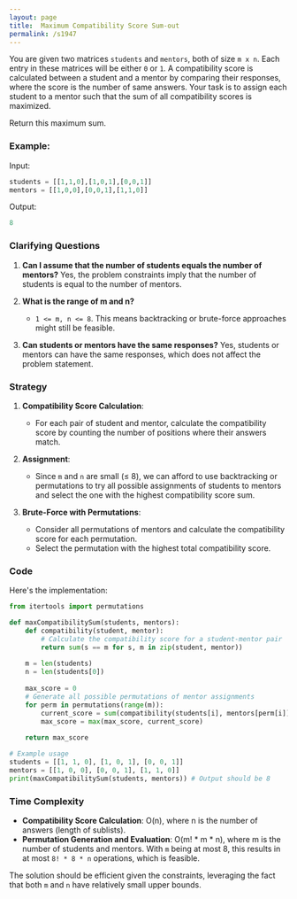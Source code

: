 ```yaml
---
layout: page
title:  Maximum Compatibility Score Sum-out
permalink: /s1947
---
```


You are given two matrices `students` and `mentors`, both of size `m x n`. Each entry in these matrices will be either `0` or `1`. A compatibility score is calculated between a student and a mentor by comparing their responses, where the score is the number of same answers. Your task is to assign each student to a mentor such that the sum of all compatibility scores is maximized.

Return this maximum sum.

### Example:
Input:
```python
students = [[1,1,0],[1,0,1],[0,0,1]]
mentors = [[1,0,0],[0,0,1],[1,1,0]]
```

Output:
```python
8
```

### Clarifying Questions
1. **Can I assume that the number of students equals the number of mentors?**
   Yes, the problem constraints imply that the number of students is equal to the number of mentors.

2. **What is the range of m and n?**
   - `1 <= m, n <= 8`. This means backtracking or brute-force approaches might still be feasible.

3. **Can students or mentors have the same responses?**
   Yes, students or mentors can have the same responses, which does not affect the problem statement.

### Strategy

1. **Compatibility Score Calculation**:
   - For each pair of student and mentor, calculate the compatibility score by counting the number of positions where their answers match.

2. **Assignment**:
   - Since `m` and `n` are small (≤ 8), we can afford to use backtracking or permutations to try all possible assignments of students to mentors and select the one with the highest compatibility score sum.

3. **Brute-Force with Permutations**:
   - Consider all permutations of mentors and calculate the compatibility score for each permutation.
   - Select the permutation with the highest total compatibility score.

### Code
Here's the implementation:

```python
from itertools import permutations

def maxCompatibilitySum(students, mentors):
    def compatibility(student, mentor):
        # Calculate the compatibility score for a student-mentor pair
        return sum(s == m for s, m in zip(student, mentor))
    
    m = len(students)
    n = len(students[0])
    
    max_score = 0
    # Generate all possible permutations of mentor assignments
    for perm in permutations(range(m)):
        current_score = sum(compatibility(students[i], mentors[perm[i]]) for i in range(m))
        max_score = max(max_score, current_score)
    
    return max_score

# Example usage
students = [[1, 1, 0], [1, 0, 1], [0, 0, 1]]
mentors = [[1, 0, 0], [0, 0, 1], [1, 1, 0]]
print(maxCompatibilitySum(students, mentors)) # Output should be 8
```

### Time Complexity
- **Compatibility Score Calculation**: O(n), where n is the number of answers (length of sublists).
- **Permutation Generation and Evaluation**: O(m! * m * n), where m is the number of students and mentors. With `m` being at most 8, this results in at most `8! * 8 * n` operations, which is feasible.

The solution should be efficient given the constraints, leveraging the fact that both `m` and `n` have relatively small upper bounds.